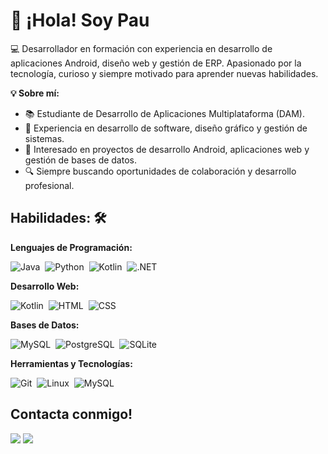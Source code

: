 # 👋 ¡Hola! Soy Pau


💻 Desarrollador en formación con experiencia en desarrollo de aplicaciones Android, diseño web y gestión de ERP. Apasionado por la tecnología, curioso y siempre motivado para aprender nuevas habilidades.

**💡 Sobre mí:**
- 📚 Estudiante de Desarrollo de Aplicaciones Multiplataforma (DAM).
- 🚀 Experiencia en desarrollo de software, diseño gráfico y gestión de sistemas.
- 🎯 Interesado en proyectos de desarrollo Android, aplicaciones web y gestión de bases de datos.
- 🔍 Siempre buscando oportunidades de colaboración y desarrollo profesional.


## Habilidades: 🛠️ 
**Lenguajes de Programación:**

![Java](https://img.shields.io/badge/Java-ED8B00?style=for-the-badge&logo=java&logoColor=white)&nbsp;
![Python](https://img.shields.io/badge/Python-3776AB?style=for-the-badge&logo=python&logoColor=white)&nbsp;
![Kotlin](https://img.shields.io/badge/Kotlin-7F52FF?style=for-the-badge&logo=Kotlin&logoColor=white)&nbsp;
![.NET](https://img.shields.io/badge/.NET-5C2D91?style=for-the-badge&logo=.net&logoColor=white)&nbsp;

**Desarrollo Web:**

![Kotlin](https://img.shields.io/badge/Wordpress-21759B?style=for-the-badge&logo=wordpress&logoColor=white)&nbsp;
![HTML](https://img.shields.io/badge/HTML5-E34F26?style=for-the-badge&logo=html5&logoColor=white)&nbsp;
![CSS](https://img.shields.io/badge/CSS-239120?&style=for-the-badge&logo=css3&logoColor=white)&nbsp;

**Bases de Datos:**

![MySQL](https://img.shields.io/badge/MySQL-00000F?style=for-the-badge&logo=mysql&logoColor=white)&nbsp;
![PostgreSQL](https://img.shields.io/badge/PostgreSQL-316192?style=for-the-badge&logo=postgresql&logoColor=white)&nbsp;
![SQLite](https://img.shields.io/badge/SQLite-07405E?style=for-the-badge&logo=sqlite&logoColor=white)&nbsp;

**Herramientas y Tecnologías:**

![Git](https://img.shields.io/badge/GIT-E44C30?style=for-the-badge&logo=git&logoColor=white)&nbsp;
![Linux](https://img.shields.io/badge/Linux-FCC624?style=for-the-badge&logo=linux&logoColor=black)&nbsp;
![MySQL](https://img.shields.io/badge/MySQL-00000F?style=for-the-badge&logo=mysql&logoColor=white)&nbsp;



## Contacta conmigo!

[<img src="https://img.shields.io/badge/website-000000?style=for-the-badge&logo=About.me&logoColor=white" />](https://p25005.github.io/web3/)
[<img src="https://img.shields.io/badge/LinkedIn-0077B5?style=for-the-badge&logo=linkedin&logoColor=white" />](linkedin.com/in/pau-mateo-150471262)

<!--
**P25005/P25005** is a ✨ _special_ ✨ repository because its `README.md` (this file) appears on your GitHub profile.

Here are some ideas to get you started:

- 🔭 I’m currently working on ...
- 🌱 I’m currently learning ...
- 👯 I’m looking to collaborate on ...
- 🤔 I’m looking for help with ...
- 💬 Ask me about ...
- 📫 How to reach me: ...
- 😄 Pronouns: ...
- ⚡ Fun fact: ...
-->
